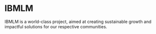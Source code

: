 # IBMLM
IBMLM is a world-class project, aimed at creating sustainable growth and impactful solutions for our respective communities.  

